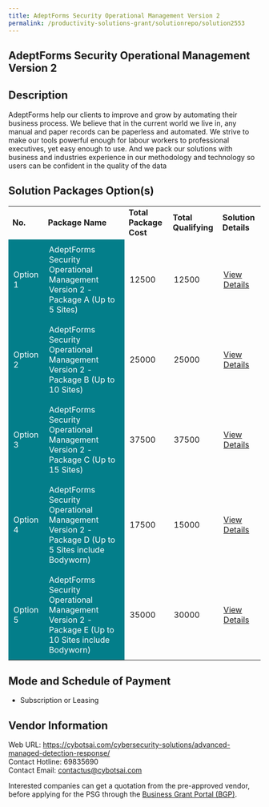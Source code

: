 ```yaml
---
title: AdeptForms Security Operational Management Version 2
permalink: /productivity-solutions-grant/solutionrepo/solution2553
---
```


## AdeptForms Security Operational Management Version 2

## Description

AdeptForms help our clients to improve and grow by automating their business process. We believe that in the current world we live in, any manual and paper records can be paperless and automated. We strive to make our tools powerful enough for labour workers to professional executives, yet easy enough to use. And we pack our solutions with business and industries experience in our methodology and technology so users can be confident in the quality of the data

## Solution Packages Option(s)

<table>
<tr>
<td><b>No.</b></td>
<td><b>Package Name</b></td>
<td><b>Total Package Cost</b></td>
<td><b>Total Qualifying</b></td>
<td><b>Solution Details</b></td>
</tr>
<tr>
<td style='padding: 10px; background-color: #037E8A; color: #FFFFFF;'>Option 1</td>
<td style='padding: 10px; background-color: #037E8A; color: #FFFFFF;'>AdeptForms Security Operational Management Version 2 - Package A (Up to 5 Sites)</td>
<td style='padding: 10px;'>12500</td>
<td style='padding: 10px;'>12500</td>
<td style='padding: 10px;'><a href='https://www.gobusiness.gov.sg/images/psg/Adept_Ventures_20200133_Desensitised_Annex_3_Part_1.pdf' target='_blank'>View Details</a></td>
</tr>
<tr>
<td style='padding: 10px; background-color: #037E8A; color: #FFFFFF;'>Option 2</td>
<td style='padding: 10px; background-color: #037E8A; color: #FFFFFF;'>AdeptForms Security Operational Management Version 2 - Package B (Up to 10 Sites)</td>
<td style='padding: 10px;'>25000</td>
<td style='padding: 10px;'>25000</td>
<td style='padding: 10px;'><a href='https://www.gobusiness.gov.sg/images/psg/Adept_Ventures_20200133_Desensitised_Annex_3_Part_2.pdf' target='_blank'>View Details</a></td>
</tr>
<tr>
<td style='padding: 10px; background-color: #037E8A; color: #FFFFFF;'>Option 3</td>
<td style='padding: 10px; background-color: #037E8A; color: #FFFFFF;'>AdeptForms Security Operational Management Version 2 - Package C (Up to 15 Sites)</td>
<td style='padding: 10px;'>37500</td>
<td style='padding: 10px;'>37500</td>
<td style='padding: 10px;'><a href='https://www.gobusiness.gov.sg/images/psg/Adept_Ventures_20200133_Desensitised_Annex_3_Part_3.pdf' target='_blank'>View Details</a></td>
</tr>
<tr>
<td style='padding: 10px; background-color: #037E8A; color: #FFFFFF;'>Option 4</td>
<td style='padding: 10px; background-color: #037E8A; color: #FFFFFF;'>AdeptForms Security Operational Management Version 2 - Package D (Up to 5 Sites include Bodyworn)</td>
<td style='padding: 10px;'>17500</td>
<td style='padding: 10px;'>15000</td>
<td style='padding: 10px;'><a href='https://www.gobusiness.gov.sg/images/psg/Adept_Ventures_20200133_Desensitised_Annex_3_Part_4.pdf' target='_blank'>View Details</a></td>
</tr>
<tr>
<td style='padding: 10px; background-color: #037E8A; color: #FFFFFF;'>Option 5</td>
<td style='padding: 10px; background-color: #037E8A; color: #FFFFFF;'>AdeptForms Security Operational Management Version 2 - Package E (Up to 10 Sites include Bodyworn)</td>
<td style='padding: 10px;'>35000</td>
<td style='padding: 10px;'>30000</td>
<td style='padding: 10px;'><a href='https://www.gobusiness.gov.sg/images/psg/Adept_Ventures_20200133_Desensitised_Annex_3_Part_5.pdf' target='_blank'>View Details</a></td>
</tr>
</table>

## Mode and Schedule of Payment

 - Subscription or Leasing

## Vendor Information

 Web URL: https://cybotsai.com/cybersecurity-solutions/advanced-managed-detection-response/ <br>Contact Hotline: 69835690 <br>Contact Email: contactus@cybotsai.com <br>

Interested companies can get a quotation from the pre-approved vendor, before applying for the PSG through the <a href='https://www.businessgrants.gov.sg/' target='_blank' rel='noopener'>Business Grant Portal (BGP)</a>.

<script src="/jquery/resize-tables.js"></script>

